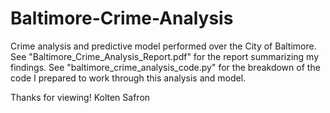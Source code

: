 # Baltimore-Crime-Analysis
Crime analysis and predictive model performed over the City of Baltimore. 
See "Baltimore_Crime_Analysis_Report.pdf" for the report summarizing my findings. 
See "baltimore_crime_analysis_code.py" for the breakdown of the code I prepared to work through this analysis and model.

Thanks for viewing!
Kolten Safron
